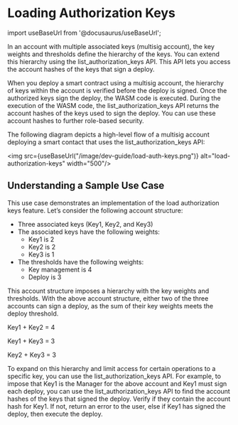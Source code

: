 
# Loading Authorization Keys

import useBaseUrl from '@docusaurus/useBaseUrl';

In an account with multiple associated keys (multisig account), the key weights and thresholds define the hierarchy of the keys. You can extend this hierarchy using the list_authorization_keys API. This API lets you access the account hashes of the keys that sign a deploy.

When you deploy a smart contract using a multisig account, the hierarchy of keys within the account is verified before the deploy is signed. Once the authorized keys sign the deploy, the WASM code is executed. During the execution of the WASM code, the list_authorization_keys API returns the account hashes of the keys used to sign the deploy. You can use these account hashes to further role-based security.

The following diagram depicts a high-level flow of a multisig account deploying a smart contact that uses the list_authorization_keys API:

<img src={useBaseUrl("/image/dev-guide/load-auth-keys.png")} alt="load-authorization-keys" width="500"/>

## Understanding a Sample Use Case

This use case demonstrates an implementation of the load authorization keys feature. Let’s consider the following account structure:

-   Three associated keys (Key1, Key2, and Key3)
-   The associated keys have the following weights:
    -	Key1 is 2
    -	Key2 is 2
    -	Key3 is 1
-   The thresholds have the following weights:
    -	Key management is 4
    -	Deploy is 3

This account structure imposes a hierarchy with the key weights and thresholds. With the above account structure, either two of the three accounts can sign a deploy, as the sum of their key weights meets the deploy threshold.

Key1 + Key2 = 4

Key1 + Key3 = 3

Key2 + Key3 = 3

To expand on this hierarchy and limit access for certain operations to a specific key, you can use the list_authorization_keys API. 
For example, to impose that Key1 is the Manager for the above account and Key1 must sign each deploy, you can use the list_authorization_keys API to find the account hashes of the keys that signed the deploy. Verify if they contain the account hash for Key1. If not, return an error to the user, else if Key1 has signed the deploy, then execute the deploy.


